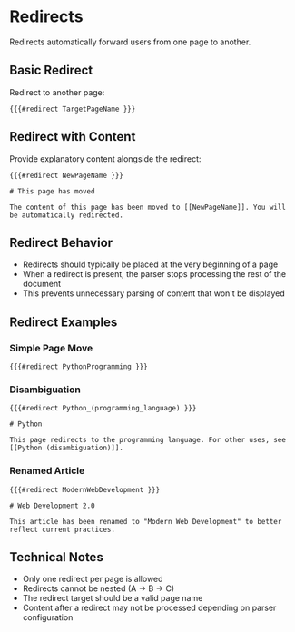 # Redirects

<div v-pre>

Redirects automatically forward users from one page to another.

## Basic Redirect

Redirect to another page:

```sevenmark
{{{#redirect TargetPageName }}}
```

## Redirect with Content

Provide explanatory content alongside the redirect:

```sevenmark
{{{#redirect NewPageName }}}

# This page has moved

The content of this page has been moved to [[NewPageName]]. You will be automatically redirected.
```

## Redirect Behavior

- Redirects should typically be placed at the very beginning of a page
- When a redirect is present, the parser stops processing the rest of the document
- This prevents unnecessary parsing of content that won't be displayed

## Redirect Examples

### Simple Page Move

```sevenmark
{{{#redirect PythonProgramming }}}
```

### Disambiguation

```sevenmark
{{{#redirect Python_(programming_language) }}}

# Python

This page redirects to the programming language. For other uses, see [[Python (disambiguation)]].
```

### Renamed Article

```sevenmark
{{{#redirect ModernWebDevelopment }}}

# Web Development 2.0

This article has been renamed to "Modern Web Development" to better reflect current practices.
```

## Technical Notes

- Only one redirect per page is allowed
- Redirects cannot be nested (A → B → C)
- The redirect target should be a valid page name
- Content after a redirect may not be processed depending on parser configuration

</div>